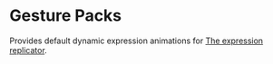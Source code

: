 # Gesture Packs

Provides default dynamic expression animations for [The expression replicator](/docs/components/core/applications/home/expression-replication).
